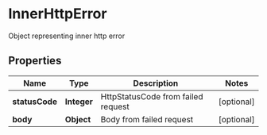 

# InnerHttpError

Object representing inner http error

## Properties

| Name | Type | Description | Notes |
|------------ | ------------- | ------------- | -------------|
|**statusCode** | **Integer** | HttpStatusCode from failed request |  [optional] |
|**body** | **Object** | Body from failed request |  [optional] |



